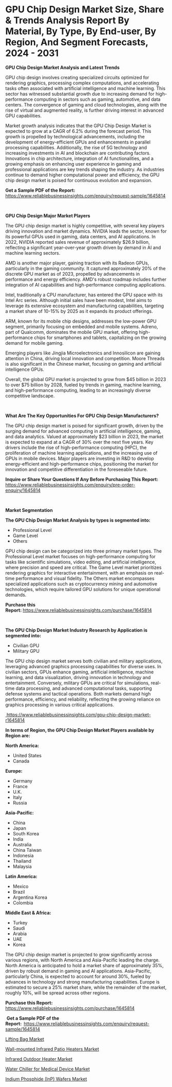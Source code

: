 <p><h1>GPU Chip Design Market Size, Share & Trends Analysis Report By Material, By Type, By End-user, By Region, And Segment Forecasts, 2024 - 2031</h1></p><p><strong>GPU Chip Design Market Analysis and Latest Trends</strong></p>
<p><p>GPU chip design involves creating specialized circuits optimized for rendering graphics, processing complex computations, and accelerating tasks often associated with artificial intelligence and machine learning. This sector has witnessed substantial growth due to increasing demand for high-performance computing in sectors such as gaming, automotive, and data centers. The convergence of gaming and cloud technologies, along with the rise of virtual and augmented reality, is further driving interest in advanced GPU capabilities.</p><p>Market growth analysis indicates that the GPU Chip Design Market is expected to grow at a CAGR of 6.2% during the forecast period. This growth is propelled by technological advancements, including the development of energy-efficient GPUs and enhancements in parallel processing capabilities. Additionally, the rise of 5G technology and increasing investments in AI and blockchain are contributing factors. Innovations in chip architecture, integration of AI functionalities, and a growing emphasis on enhancing user experience in gaming and professional applications are key trends shaping the industry. As industries continue to demand higher computational power and efficiency, the GPU chip design market is poised for continuous evolution and expansion.</p></p>
<p><strong>Get a Sample PDF of the Report:&nbsp;</strong> <a href="https://www.reliablebusinessinsights.com/enquiry/request-sample/1645814?utm_campaign=1734&utm_medium=2&utm_source=Github&utm_content=ia&utm_term=27102024&utm_id=gpu-chip-design">https://www.reliablebusinessinsights.com/enquiry/request-sample/1645814</a></p>
<p>&nbsp;</p>
<p><strong>GPU Chip Design Major Market Players</strong></p>
<p><p>The GPU chip design market is highly competitive, with several key players driving innovation and market dynamics. NVIDIA leads the sector, known for its powerful GPUs used in gaming, data centers, and AI applications. In 2022, NVIDIA reported sales revenue of approximately $26.9 billion, reflecting a significant year-over-year growth driven by demand in AI and machine learning sectors. </p><p>AMD is another major player, gaining traction with its Radeon GPUs, particularly in the gaming community. It captured approximately 20% of the discrete GPU market as of 2023, propelled by advancements in performance and energy efficiency. AMD's robust roadmap includes further integration of AI capabilities and high-performance computing applications.</p><p>Intel, traditionally a CPU manufacturer, has entered the GPU space with its Intel Arc series. Although initial sales have been modest, Intel aims to leverage its extensive ecosystem and manufacturing capabilities, targeting a market share of 10-15% by 2025 as it expands its product offerings.</p><p>ARM, known for its mobile chip designs, addresses the low-power GPU segment, primarily focusing on embedded and mobile systems. Adreno, part of Qualcomm, dominates the mobile GPU market, offering high-performance chips for smartphones and tablets, capitalizing on the growing demand for mobile gaming.</p><p>Emerging players like Jingjia Microelectronics and Innosilicon are gaining attention in China, driving local innovation and competition. Moore Threads is also significant in the Chinese market, focusing on gaming and artificial intelligence GPUs.</p><p>Overall, the global GPU market is projected to grow from $45 billion in 2023 to over $75 billion by 2028, fueled by trends in gaming, machine learning, and high-performance computing, leading to an increasingly diverse competitive landscape.</p></p>
<p>&nbsp;</p>
<p><strong>What Are The Key Opportunities For GPU Chip Design Manufacturers?</strong></p>
<p><p>The GPU chip design market is poised for significant growth, driven by the surging demand for advanced computing in artificial intelligence, gaming, and data analytics. Valued at approximately $23 billion in 2023, the market is expected to expand at a CAGR of 30% over the next five years. Key drivers include the rise of high-performance computing (HPC), the proliferation of machine learning applications, and the increasing use of GPUs in mobile devices. Major players are investing in R&D to develop energy-efficient and high-performance chips, positioning the market for innovation and competitive differentiation in the foreseeable future.</p></p>
<p><strong>Inquire or Share Your Questions If Any Before Purchasing This Report:</strong> <a href="https://www.reliablebusinessinsights.com/enquiry/pre-order-enquiry/1645814?utm_campaign=1734&utm_medium=2&utm_source=Github&utm_content=ia&utm_term=27102024&utm_id=gpu-chip-design">https://www.reliablebusinessinsights.com/enquiry/pre-order-enquiry/1645814</a></p>
<p>&nbsp;</p>
<p><strong>Market Segmentation</strong></p>
<p><strong>The GPU Chip Design Market Analysis by types is segmented into:</strong></p>
<p><ul><li>Professional Level</li><li>Game Level</li><li>Others</li></ul></p>
<p><p>GPU chip design can be categorized into three primary market types. The Professional Level market focuses on high-performance computing for tasks like scientific simulations, video editing, and artificial intelligence, where precision and speed are critical. The Game Level market prioritizes rendering graphics for interactive entertainment, with an emphasis on real-time performance and visual fidelity. The Others market encompasses specialized applications such as cryptocurrency mining and automotive technologies, which require tailored GPU solutions for unique operational demands.</p></p>
<p><strong>Purchase this Report:&nbsp;</strong><a href="https://www.reliablebusinessinsights.com/purchase/1645814?utm_campaign=1734&utm_medium=2&utm_source=Github&utm_content=ia&utm_term=27102024&utm_id=gpu-chip-design">https://www.reliablebusinessinsights.com/purchase/1645814</a></p>
<p>&nbsp;</p>
<p><strong>The GPU Chip Design Market Industry Research by Application is segmented into:</strong></p>
<p><ul><li>Civilian GPU</li><li>Military GPU</li></ul></p>
<p><p>The GPU chip design market serves both civilian and military applications, leveraging advanced graphics processing capabilities for diverse uses. In civilian sectors, GPUs enhance gaming, artificial intelligence, machine learning, and data visualization, driving innovation in technology and entertainment. Conversely, military GPUs are critical for simulations, real-time data processing, and advanced computational tasks, supporting defense systems and tactical operations. Both markets demand high performance, efficiency, and reliability, reflecting the growing reliance on graphics processing in various critical applications.</p></p>
<p><a href="https://www.reliablebusinessinsights.com/gpu-chip-design-market-r1645814?utm_campaign=1734&utm_medium=2&utm_source=Github&utm_content=ia&utm_term=27102024&utm_id=gpu-chip-design">&nbsp;https://www.reliablebusinessinsights.com/gpu-chip-design-market-r1645814</a></p>
<p><strong>In terms of Region, the GPU Chip Design Market Players available by Region are:</strong></p>
<p>
    <p> <strong> North America: </strong>
        <ul>
            <li>United States</li>
            <li>Canada</li>
        </ul>
        </p> 
    <p> <strong> Europe: </strong>
        <ul>
            <li>Germany</li>
            <li>France</li>
            <li>U.K.</li>
            <li>Italy</li>
            <li>Russia</li>
        </ul>
        </p> 
    <p> <strong> Asia-Pacific: </strong>
        <ul>
            <li>China</li>
            <li>Japan</li>
            <li>South Korea</li>
            <li>India</li>
            <li>Australia</li>
            <li>China Taiwan</li>
            <li>Indonesia</li>
            <li>Thailand</li>
            <li>Malaysia</li>
        </ul>
        </p> 
    <p> <strong> Latin America: </strong>
        <ul>
            <li>Mexico</li>
            <li>Brazil</li>
            <li>Argentina Korea</li>
            <li>Colombia</li>
        </ul>
        </p> 
    <p> <strong> Middle East & Africa: </strong>
        <ul>
            <li>Turkey</li>
            <li>Saudi</li>
            <li>Arabia</li>
            <li>UAE</li>
            <li>Korea</li>
        </ul>
    </p>
    </p>
<p><p>The GPU chip design market is projected to grow significantly across various regions, with North America and Asia-Pacific leading the charge. North America is anticipated to hold a market share of approximately 35%, driven by robust demand in gaming and AI applications. Asia-Pacific, particularly China, is expected to account for around 30%, fueled by advances in technology and strong manufacturing capabilities. Europe is estimated to secure a 25% market share, while the remainder of the market, roughly 10%, will be spread across other regions.</p></p>
<p><strong>Purchase this Report: </strong><a href="https://www.reliablebusinessinsights.com/purchase/1645814?utm_campaign=1734&utm_medium=2&utm_source=Github&utm_content=ia&utm_term=27102024&utm_id=gpu-chip-design">https://www.reliablebusinessinsights.com/purchase/1645814</a></p>
<p>&nbsp;<strong>Get a Sample PDF of the Report:&nbsp;&nbsp;</strong><a href="https://www.reliablebusinessinsights.com/enquiry/request-sample/1645814?utm_campaign=1734&utm_medium=2&utm_source=Github&utm_content=ia&utm_term=27102024&utm_id=gpu-chip-design">https://www.reliablebusinessinsights.com/enquiry/request-sample/1645814</a></p>
<p><strong></strong></p>
<p><p><a href="https://www.linkedin.com/pulse/lifting-bag-industry-insights-report-analyzing-market-trends-vafue?trk=public_post_embed_feed-article-content&utm_campaign=1734&utm_medium=2&utm_source=Github&utm_content=ia&utm_term=27102024&utm_id=gpu-chip-design">Lifting Bag Market</a></p><p><a href="https://www.linkedin.com/pulse/wall-mounted-infrared-patio-heaters-spectrum-usage-patterns-d0zge?trk=public_post_embed_feed-article-content&utm_campaign=1734&utm_medium=2&utm_source=Github&utm_content=ia&utm_term=27102024&utm_id=gpu-chip-design">Wall-mounted Infrared Patio Heaters Market</a></p><p><a href="https://www.linkedin.com/pulse/infrared-outdoor-heater-market-opportunities-emerging-zjibe?trk=public_post_embed_feed-article-content&utm_campaign=1734&utm_medium=2&utm_source=Github&utm_content=ia&utm_term=27102024&utm_id=gpu-chip-design">Infrared Outdoor Heater Market</a></p><p><a href="https://www.linkedin.com/pulse/future-innovation-global-water-chiller-medical-device-97bze?trk=public_post_embed_feed-article-content&utm_campaign=1734&utm_medium=2&utm_source=Github&utm_content=ia&utm_term=27102024&utm_id=gpu-chip-design">Water Chiller for Medical Device Market</a></p><p><a href="https://www.linkedin.com/pulse/indium-phosphide-inp-wafers-market-velocity-10-cagr-trajectory-h51he?trk=public_post_embed_feed-article-content&utm_campaign=1734&utm_medium=2&utm_source=Github&utm_content=ia&utm_term=27102024&utm_id=gpu-chip-design">Indium Phosphide (InP) Wafers Market</a></p></p>